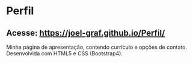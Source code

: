 # Perfil
## Acesse: https://joel-graf.github.io/Perfil/
Minha página de apresentação, contendo currículo e opções de contato.
Desenvolvida com HTML5 e CSS (Bootstrap4).
